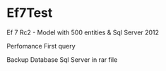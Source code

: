 # Ef7Test

Ef 7 Rc2 - Model with 500 entities & Sql Server 2012

Perfomance First query

Backup Database Sql Server in rar file
